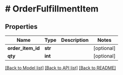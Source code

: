 # # OrderFulfillmentItem


## Properties 


Name | Type | Description | Notes
------------ | ------------- | ------------- | -------------
**order_item_id**| **str** |   | [optional]
**qty**| **int** |   | [optional]


[[Back to Model list]](../../README.md#models) [[Back to API list]](../../README.md#endpoints) [[Back to README]](../../README.md)

